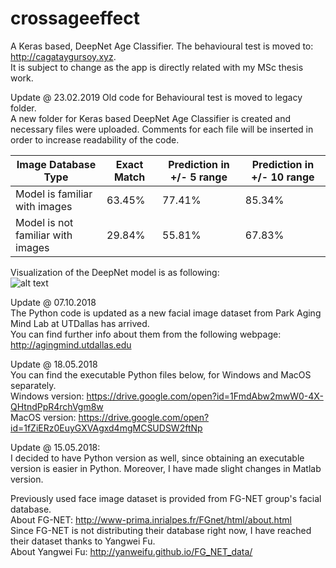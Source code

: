 # crossageeffect
A Keras based, DeepNet Age Classifier. The behavioural test is moved to: http://cagataygursoy.xyz.  
It is subject to change as the app is directly related with my MSc thesis work.

Update @ 23.02.2019
Old code for Behavioural test is moved to legacy folder.  
A new folder for Keras based DeepNet Age Classifier is created and necessary files were uploaded. Comments for each file will be inserted in order to increase readability of the code.  

| Image Database Type | Exact Match  | Prediction in +/- 5 range | Prediction in +/- 10 range |
| ------------- | ------------- | ------------- | ------------- |
| Model is familiar with images | 63.45%  | 77.41%  | 85.34% |
| Model is not familiar with images  | 29.84%  | 55.81% | 67.83% |

Visualization of the DeepNet model is as following:  
![alt text](https://github.com/caggursoy/crossageeffect/blob/master/caeMLGPU/cae-model_200px.png)

Update @ 07.10.2018  
The Python code is updated as a new facial image dataset from Park Aging Mind Lab at UTDallas has arrived.  
You can find further info about them from the following webpage: http://agingmind.utdallas.edu  

Update @ 18.05.2018  
You can find the executable Python files below, for Windows and MacOS separately.  
Windows version: https://drive.google.com/open?id=1FmdAbw2mwW0-4X-QHtndPpR4rchVgm8w  
MacOS version: https://drive.google.com/open?id=1fZiERz0EuyGXVAgxd4mgMCSUDSW2ftNp  

Update @ 15.05.2018:  
I decided to have Python version as well, since obtaining an executable version is easier in Python. Moreover, I have made slight changes in Matlab version.  

Previously used face image dataset is provided from FG-NET group's facial database.  
About FG-NET: http://www-prima.inrialpes.fr/FGnet/html/about.html  
Since FG-NET is not distributing their database right now, I have reached their dataset thanks to Yangwei Fu.  
About Yangwei Fu: http://yanweifu.github.io/FG_NET_data/  
